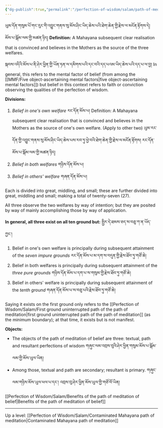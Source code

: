 ```yaml
---
{"dg-publish":true,"permalink":"/perfection-of-wisdom/salam/path-of-meditation-of-belief/"}
---
```


ཡུམ་དོན་གསུམ་པོ་གང་རུང་གི་འབྱུང་གནས་སུ་མོས་ཤིང་ཡིད་ཆེས་པའི་ཐེག་ཆེན་གྱི་རྗེས་ལ་མངོན་རྟོགས་དེ། མོས་པ་སྒོམ་ལམ་གྱི་མཚན་ཉིད།
**Definition:** A Mahayana subsequent clear realisation that is convinced and believes in the Mothers as the source of the three welfares.

སྐབས་འདིའི་མོས་པ་ནི་ཤེར་ཕྱིན་གྱི་ཡོན་ཏན་ལ་དམིགས་པའི་དང་བའི་དད་པའམ་ཡིད་ཆེས་པའི་དད་པ་ལ་བྱ།
In general, this refers to the mental factor of belief (from among the [[MMF/Five object-ascertaining mental factors\|five object-ascertaining mental factors]]) but belief in this context refers to faith or conviction observing the qualities of the perfection of wisdom.

**Divisions:**
1. *Belief in one's own welfare* རང་དོན་མོས་པ།
   Definition: A Mahayana subsequent clear realisation that is convinced and believes in the Mothers as the source of one's own welfare. (Apply to other two)
   ཡུམ་རང་དོན་གྱི་འབྱུང་གནས་སུ་མོས་ཤིང་ཡིད་ཆེས་པས་རབ་ཏུ་ཕྱེ་བའི་ཐེག་ཆེན་གྱི་རྗེས་ལ་མངོན་རྟོགས། རང་དོན་མོས་པ་སྒོམ་ལམ་གྱི་མཚན་ཉིད།
2. *Belief in both welfares* གཉིས་དོན་མོས་པ།
3. *Belief in others' welfare* གཞན་དོན་མོས་པ།

Each is divided into great, middling, and small; these are further divided into great, middling and small; making a total of twenty-seven (27).

All three observe the two welfares by way of intention; but they are posited by way of mainly accomplishing those by way of application.

**In general, all three exist on all ten ground but:** སྤྱིར་དེ་ཐམས་ཅད་ས་བཅུ་ཀ་ན་ཡོད་ཀྱང་།
1. Belief in one's own welfare is principally during subsequent attainment of the *seven impure grounds*
   རང་དོན་མོས་པ་མ་དག་ས་བདུན་གྱི་རྗེས་ཐོབ་ཏུ་གཙོ་ཆེ།
2. Belief in both welfares is principally during subsequent attainment of the *three pure grounds*
   གཉིས་དོན་མོས་པ་དག་པ་ས་གསུམ་གྱི་རྗེས་ཐོབ་ཏུ་གཙོ་ཆེ།
3. Belief in others' welfare is principally during subsequent attainment of the *tenth ground*
   གཞན་དོན་མོས་པ་ས་བཅུ་པའི་རྗེས་ཐོབ་ཏུ་གཙོ་ཆེ།

Saying it exists on the first ground only refers to the [[Perfection of Wisdom/Salam/First ground uninterrupted path of the path of meditation\|first ground uninterrupted path of the path of meditation]] (as the minimum boundary); at that time, it exists but is not manifest.

**Objects:**
- The objects of the path of meditation of belief are three: textual, path and resultant perfections of wisdom གཞུང་ལམ་འབྲས་བུའི་ཤེར་ཕྱིན་གསུམ་མོས་པ་སྒོམ་ལམ་གྱི་མོས་ཡུལ་ཡིན།
- Among those, textual and path are secondary; resultant is primary.
   གཞུང་ལམ་གཉིས་མོས་ཡུལ་ཕལ་པ་དང༌། འབྲས་བུ་ཤེར་ཕྱིན་མོས་ཡུལ་གྱི་གཙོ་བོ་ཡིན།

[[Perfection of Wisdom/Salam/Benefits of the path of meditation of belief\|Benefits of the path of meditation of belief]]


---
Up a level: [[Perfection of Wisdom/Salam/Contaminated Mahayana path of meditation\|Contaminated Mahayana path of meditation]]
